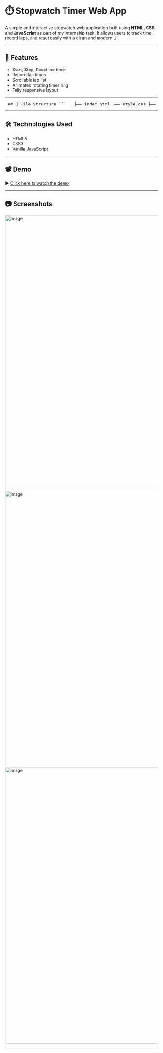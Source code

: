 # ⏱️ Stopwatch Timer Web App

A simple and interactive stopwatch web application built using **HTML**, **CSS**, and **JavaScript** as part of my internship task. It allows users to track time, record laps, and reset easily with a clean and modern UI.

---

## 🚀 Features

- Start, Stop, Reset the timer
- Record lap times
- Scrollable lap list
- Animated rotating timer ring
- Fully responsive layout

---
<pre> ## 📁 File Structure ``` . ├── index.html ├── style.css ├── script.js └── README.md ``` </pre>
---

## 🛠️ Technologies Used

- HTML5
- CSS3
- Vanilla JavaScript
---

## 📽️ Demo

▶️ [Click here to watch the demo](https://drive.google.com/file/d/1nQF7_gWZBjf0aLAbmmMnohyhl39nw3nr/view?usp=sharing)

---

## 📷 Screenshots
<img width="1899" height="908" alt="image" src="https://github.com/user-attachments/assets/93bf59ef-9f9e-4ff9-ab1f-75f6d86512d3" />

<img width="1900" height="908" alt="image" src="https://github.com/user-attachments/assets/5f00470f-f373-4506-bcaa-da6205e5b236" />

<img width="1902" height="910" alt="image" src="https://github.com/user-attachments/assets/241fe7ac-7582-48fb-9dd3-eb732cea7660" />

---



